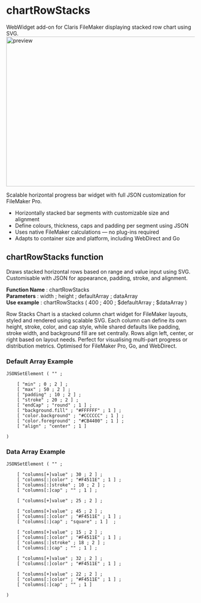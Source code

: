 # chartRowStacks
WebWidget add-on for Claris FileMaker displaying stacked row chart using SVG.
<img width="600" height="400" alt="preview" src="https://github.com/user-attachments/assets/cd95294f-6699-43d9-beb2-b869936f7c6d" />

Scalable horizontal progress bar widget with full JSON customization for FileMaker Pro.
- Horizontally stacked bar segments with customizable size and alignment
- Define colours, thickness, caps and padding per segment using JSON
- Uses native FileMaker calculations — no plug-ins required
- Adapts to container size and platform, including WebDirect and Go

## chartRowStacks function

Draws stacked horizontal rows based on range and value input using SVG. Customisable with JSON for appearance, padding, stroke, and alignment.

**Function Name** : chartRowStacks  
**Parameters** : width ; height ; defaultArray ; dataArray  
**Use example** : chartRowStacks ( 400 ; 400 ; $defaultArray ; $dataArray )  

Row Stacks Chart is a stacked column chart widget for FileMaker layouts, styled and rendered using scalable SVG. Each column can define its own height, stroke, color, and cap style, while shared defaults like padding, stroke width, and background fill are set centrally. Rows align left, center, or right based on layout needs. Perfect for visualising multi-part progress or distribution metrics. Optimised for FileMaker Pro, Go, and WebDirect.

### Default Array Example

```
JSONSetElement ( "" ; 

	[ "min" ; 0 ; 2 ] ;
	[ "max" ; 50 ; 2 ] ;
	[ "padding" ; 10 ; 2 ] ;
	[ "stroke" ; 20 ; 2 ] ;
	[ "endCap" ; "round" ; 1 ] ;
	[ "background.fill" ; "#FFFFFF" ; 1 ] ;
	[ "color.background" ; "#CCCCCC" ; 1 ] ;
	[ "color.foreground" ; "#CB4400" ; 1 ] ;
	[ "align" ; "center" ; 1 ]

)
```

### Data Array Example

```
JSONSetElement ( "" ; 

	[ "columns[+]value" ; 30 ; 2 ] ;
	[ "columns[:]color" ; "#F4511E" ; 1 ] ;
	[ "columns[:]stroke" ; 10 ; 2 ] ;
	[ "columns[:]cap" ; "" ; 1 ] ;

	[ "columns[+]value" ; 25 ; 2 ] ;

	[ "columns[+]value" ; 45 ; 2 ] ;
	[ "columns[:]color" ; "#F4511E" ; 1 ] ;
	[ "columns[:]cap" ; "square" ; 1 ]  ;

	[ "columns[+]value" ; 15 ; 2 ] ;
	[ "columns[:]color" ; "#F4511E" ; 1 ] ;
	[ "columns[:]stroke" ; 18 ; 2 ] ;
	[ "columns[:]cap" ; "" ; 1 ] ;

	[ "columns[+]value" ; 32 ; 2 ] ;
	[ "columns[:]color" ; "#F4511E" ; 1 ] ;

	[ "columns[+]value" ; 22 ; 2 ] ;
	[ "columns[:]color" ; "#F4511E" ; 1 ] ;
	[ "columns[:]cap" ; "" ; 1 ] 

)
```